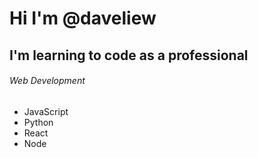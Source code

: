 # Hi I'm @daveliew
## I'm learning to code as a professional

###### Web Development
* JavaScript
* Python
* React
* Node